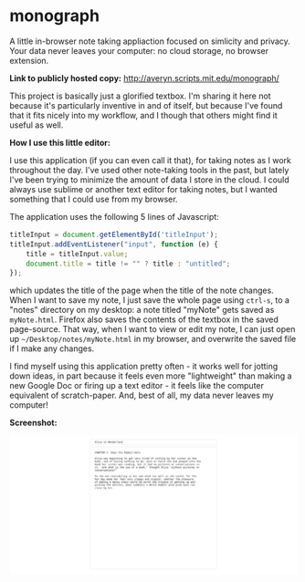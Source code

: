 # monograph

A little in-browser note taking appliaction focused on simlicity and privacy.  
Your data never leaves your computer: no cloud storage, no browser extension.

**Link to publicly hosted copy:** http://averyn.scripts.mit.edu/monograph/

This project is basically just a glorified textbox. I'm sharing it here
not because it's particularly inventive in and of itself, but because I've
found that it fits nicely into my workflow, and I though that others might
find it useful as well.

**How I use this little editor:**

I use this application (if you can even call it that),
for taking notes as I work throughout the day. I've used
other note-taking tools in the past, but lately I've been trying to minimize
the amount of data I store in the cloud. I could always use sublime or another
text editor for taking notes, but I wanted something that I could use from my 
browser. 

The application uses the following 5 lines of Javascript:
```js
titleInput = document.getElementById('titleInput');
titleInput.addEventListener("input", function (e) {
    title = titleInput.value;
    document.title = title != "" ? title : "untitled";
});
```
which updates the title of the page when the title of the note changes.
When I want to save my note, I just save the whole page using `ctrl-s`,
to a "notes" directory on my desktop: a note titled "myNote" gets saved
as `myNote.html`. Firefox also saves the contents of the textbox in the saved 
page-source. That way, when I want to view or edit my note, I can just open
up `~/Desktop/notes/myNote.html` in my browser, and overwrite the saved file
if I make any changes. 

I find myself using this application pretty often - it works well for jotting 
down ideas, in part because it feels even more "lightweight" than making a new 
Google Doc or firing up a text editor - it feels like the computer equivalent of
scratch-paper. And, best of all, my data never leaves my computer!

**Screenshot:**

![screenshot](screenshot.png)
